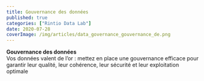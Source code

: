 ```yaml
---
title: Gouvernance des données
published: true
categories: ["Rintio Data Lab"]
date: 2020-07-28
coverImage: /img/articles/data_governance_gouvernance_de.png
---
```


**Gouvernance des données**  
Vos données valent de l’or : mettez en place une gouvernance efficace pour garantir leur qualité, leur cohérence, leur sécurité et leur exploitation optimale
